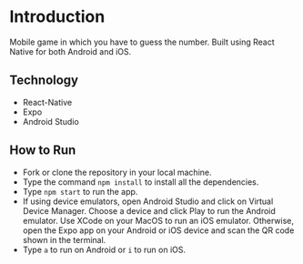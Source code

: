 # Introduction

Mobile game in which you have to guess the number. Built using React Native for both Android and iOS.

## Technology

- React-Native
- Expo
- Android Studio

## How to Run
- Fork or clone the repository in your local machine.
- Type the command `npm install` to install all the dependencies.
- Type `npm start` to run the app.
- If using device emulators, open Android Studio and click on Virtual Device Manager. Choose a device and click Play to run the Android emulator. 
  Use XCode on your MacOS to run an iOS emulator. Otherwise, open the Expo app on your Android or iOS device and scan the QR code shown in the terminal.
- Type `a` to run on Android or `i` to run on iOS.
